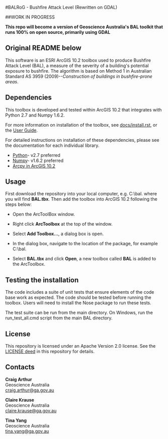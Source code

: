 #BALRoG - Bushfire Attack Level (Rewritten on GDAL) 

##WORK IN PROGRESS

**This repo will become a version of Geoscience Australia's BAL toolkit that runs 100% on open source, primarily using GDAL**

Original README below
---------------------

This software is an ESRI ArcGIS 10.2 toolbox used to produce Bushfire
Attack Level (BAL), a measure of the severity of a building's
potential exposure to bushfire. The algorithm is based on Method 1 in
Australian Standard AS 3959 (2009)--*Construction of buildings in
bushfire-prone areas*.

Dependencies 
------------

This toolbox is developed and tested within ArcGIS 10.2 that
integrates with Python 2.7 and Numpy 1.6.2.

For more information on installation of the toolbox, see
[docs/install.rst](https://github.com/GeoscienceAustralia/BAL/blob/master/docs/install.rst),
or the [User
Guide](https://github.com/GeoscienceAustralia/BAL/blob/master/docs/BAL.pdf).

For detailed instructions on installation of these dependencies,
please see the documentation for each individual library.

* [Python](https://www.python.org/)- v2.7 preferred
* [Numpy](http://www.numpy.org/)- v1.6.2 preferred
* [Arcpy in ArcGIS 10.2](http://resources.arcgis.com/en/help/main/10.2/index.html#//000v000000v7000000/)

Usage
-----

First download the repository into your local computer,
e.g. C:\\bal. where you will find **BAL.tbx**. Then add the toolbox
into ArcGIS 10.2 following the steps below:

* Open the ArcToolBox window. 

* Right click **ArcToolbox** at the top of the window.

* Select **Add Toolbox...**, a dialog box is open. 

* In the dialog box, navigate to the location of the package, for
  example C:\\bal.

* Select **BAL.tbx** and click **Open**, a new toolbox called **BAL**
  is added to the ArcToolbox.

Testing the installation
------------------------

The code includes a suite of unit tests that ensure elements of the
code base work as expected. The code should be tested before running
the toolbox. Users will need to install the Nose package to run these
tests.

The test suite can be run from the main directory. On Windows, run the
run_test_all.cmd script from the main BAL directory.


License
-------

This repository is licensed under an Apache Version 2.0 license. See
the [LICENSE deed](LICENSE) in this repository for details.



Contacts
-------- 
**Craig Arthur**  
Geoscience Australia  
craig.arthur@ga.gov.au  

**Claire Krause**  
Geoscience Australia  
claire.krause@ga.gov.au  

**Tina Yang**  
Geoscience Australia  
tina.yang@ga.gov.au  
